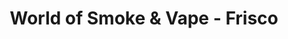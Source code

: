 ---
title: "World of Smoke & Vape - Frisco"
url: /frisco/world-of-smoke-und-vape-frisco/
shop: Tabak
---